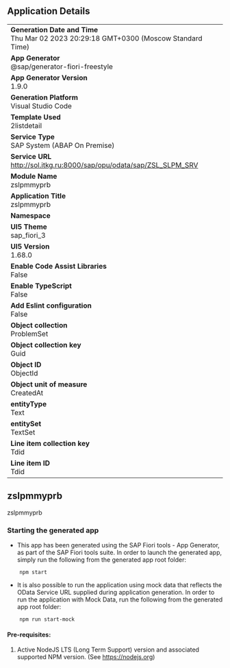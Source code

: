 ## Application Details
|               |
| ------------- |
|**Generation Date and Time**<br>Thu Mar 02 2023 20:29:18 GMT+0300 (Moscow Standard Time)|
|**App Generator**<br>@sap/generator-fiori-freestyle|
|**App Generator Version**<br>1.9.0|
|**Generation Platform**<br>Visual Studio Code|
|**Template Used**<br>2listdetail|
|**Service Type**<br>SAP System (ABAP On Premise)|
|**Service URL**<br>http://sol.itkg.ru:8000/sap/opu/odata/sap/ZSL_SLPM_SRV
|**Module Name**<br>zslpmmyprb|
|**Application Title**<br>zslpmmyprb|
|**Namespace**<br>|
|**UI5 Theme**<br>sap_fiori_3|
|**UI5 Version**<br>1.68.0|
|**Enable Code Assist Libraries**<br>False|
|**Enable TypeScript**<br>False|
|**Add Eslint configuration**<br>False|
|**Object collection**<br>ProblemSet|
|**Object collection key**<br>Guid|
|**Object ID**<br>ObjectId|
|**Object unit of measure**<br>CreatedAt|
|**entityType**<br>Text|
|**entitySet**<br>TextSet|
|**Line item collection key**<br>Tdid|
|**Line item ID**<br>Tdid|

## zslpmmyprb

zslpmmyprb

### Starting the generated app

-   This app has been generated using the SAP Fiori tools - App Generator, as part of the SAP Fiori tools suite.  In order to launch the generated app, simply run the following from the generated app root folder:

```
    npm start
```

- It is also possible to run the application using mock data that reflects the OData Service URL supplied during application generation.  In order to run the application with Mock Data, run the following from the generated app root folder:

```
    npm run start-mock
```

#### Pre-requisites:

1. Active NodeJS LTS (Long Term Support) version and associated supported NPM version.  (See https://nodejs.org)


